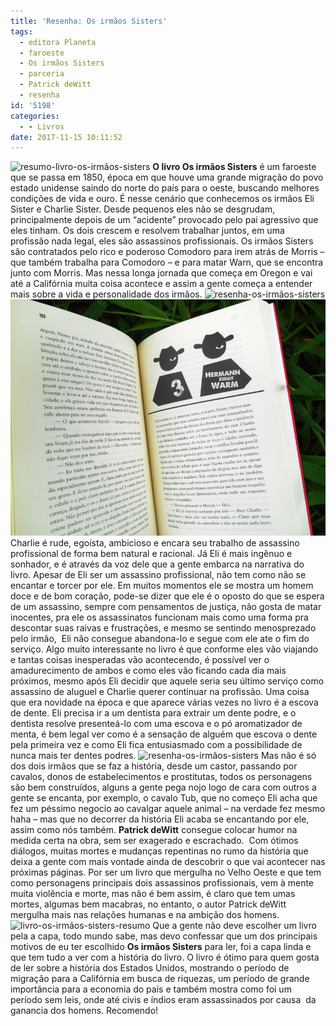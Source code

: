 ```yaml
---
title: 'Resenha: Os irmãos Sisters'
tags:
  - editora Planeta
  - faroeste
  - Os irmãos Sisters
  - parceria
  - Patrick deWitt
  - resenha
id: '5198'
categories:
  - - Livros
date: 2017-11-15 10:11:52
---
```


![resumo-livro-os-irmãos-sisters](/wp-content/uploads/2017/11/capa-livro-os-irmãos-sisters.jpg) **O livro Os irmãos Sisters** é um faroeste que se passa em 1850, época em que houve uma grande migração do povo estado unidense saindo do norte do país para o oeste, buscando melhores condições de vida e ouro. É nesse cenário que conhecemos os irmãos Eli Sister e Charlie Sister. Desde pequenos eles não se desgrudam, principalmente depois de um “acidente” provocado pelo pai agressivo que eles tinham. Os dois crescem e resolvem trabalhar juntos, em uma profissão nada legal, eles são assassinos profissionais. Os irmãos Sisters são contratados pelo rico e poderoso Comodoro para irem atrás de Morris – que também trabalha para Comodoro – e para matar Warn, que se encontra junto com Morris. Mas nessa longa jornada que começa em Oregon e vai até a Califórnia muita coisa acontece e assim a gente começa a entender mais sobre a vida e personalidade dos irmãos. ![resenha-os-irmãos-sisters](/wp-content/uploads/2017/11/lombada-livro-os-irmãos-sisters.jpg) ![livro-os-irmãos-sisters-curiosidades ](/wp-content/uploads/2017/11/páginas-livros-os-irmãos-sisters.jpg) Charlie é rude, egoísta, ambicioso e encara seu trabalho de assassino profissional de forma bem natural e racional. Já Eli é mais ingênuo e sonhador, e é através da voz dele que a gente embarca na narrativa do livro. Apesar de Eli ser um assassino profissional, não tem como não se encantar e torcer por ele. Em muitos momentos ele se mostra um homem doce e de bom coração, pode-se dizer que ele é o oposto do que se espera de um assassino, sempre com pensamentos de justiça, não gosta de matar inocentes, pra ele os assassinatos funcionam mais como uma forma pra descontar suas raivas e frustrações, e mesmo se sentindo menosprezado pelo irmão,  Eli não consegue abandona-lo e segue com ele ate o fim do serviço. Algo muito interessante no livro é que conforme eles vão viajando e tantas coisas inesperadas vão acontecendo, é possível ver o amadurecimento de ambos e como eles vão ficando cada dia mais próximos, mesmo após Eli decidir que aquele seria seu último serviço como assassino de aluguel e Charlie querer continuar na profissão. Uma coisa que era novidade na época e que aparece várias vezes no livro é a escova de dente. Eli precisa ir a um dentista para extrair um dente podre, e o dentista resolve presenteá-lo com uma escova e o pó aromatizador de menta, é bem legal ver como é a sensação de alguém que escova o dente pela primeira vez e como Eli fica entusiasmado com a possibilidade de nunca mais ter dentes podres. ![resenha-os-irmãos-sisters](/wp-content/uploads/2017/11/contra-capa-livro-os-irmãos-sisters.jpg) Mas não é só dos dois irmãos que se faz a história, desde um castor, passando por cavalos, donos de estabelecimentos e prostitutas, todos os personagens são bem construídos, alguns a gente pega nojo logo de cara com outros a gente se encanta, por exemplo, o cavalo Tub, que no começo Eli acha que fez um péssimo negocio ao cavalgar aquele animal – na verdade fez mesmo haha – mas que no decorrer da história Eli acaba se encantando por ele, assim como nós também. **Patrick deWitt** consegue colocar humor na medida certa na obra, sem ser exagerado e escrachado.  Com ótimos diálogos, muitas mortes e mudanças repentinas no rumo da história que deixa a gente com mais vontade ainda de descobrir o que vai acontecer nas próximas páginas. Por ser um livro que mergulha no Velho Oeste e que tem como personagens principais dois assassinos profissionais, vem à mente muita violência e morte, mas não é bem assim, é claro que tem umas mortes, algumas bem macabras, no entanto, o autor Patrick deWitt mergulha mais nas relações humanas e na ambição dos homens. ![livro-os-irmãos-sisters-resumo](/wp-content/uploads/2017/11/resenha-livro-os-irmãos-sisters.jpg) Que a gente não deve escolher um livro pela a capa, todo mundo sabe, mas devo confessar que um dos principais motivos de eu ter escolhido **Os irmãos Sisters** para ler, foi a capa linda e que tem tudo a ver com a história do livro. O livro é ótimo para quem gosta de ler sobre a história dos Estados Unidos, mostrando o período de migração para a Califórnia em busca de riquezas, um período de grande importância para a economia do país e também mostra como foi um período sem leis, onde até civis e índios eram assassinados por causa  da ganancia dos homens. Recomendo!
